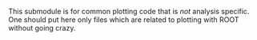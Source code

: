 This submodule is for common plotting code that is *not* analysis specific.
One should put here only files which are related to plotting with ROOT without going crazy.

